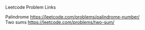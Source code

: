 Leetcode Problem Links

Palindrome                      https://leetcode.com/problems/palindrome-number/                 
Two sums                        https://leetcode.com/problems/two-sum/